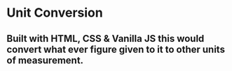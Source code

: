 # Unit Conversion

## Built with HTML, CSS & Vanilla JS this would convert what ever figure given to it to other units of measurement.